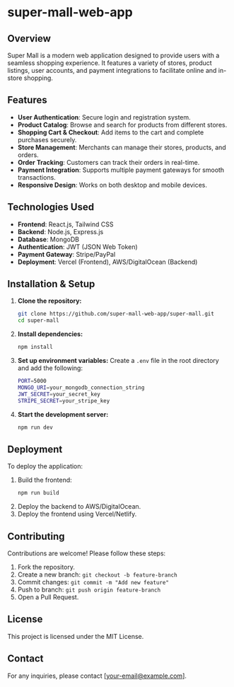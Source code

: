 # super-mall-web-app


## Overview
Super Mall is a modern web application designed to provide users with a seamless shopping experience. It features a variety of stores, product listings, user accounts, and payment integrations to facilitate online and in-store shopping.

## Features
- **User Authentication**: Secure login and registration system.
- **Product Catalog**: Browse and search for products from different stores.
- **Shopping Cart & Checkout**: Add items to the cart and complete purchases securely.
- **Store Management**: Merchants can manage their stores, products, and orders.
- **Order Tracking**: Customers can track their orders in real-time.
- **Payment Integration**: Supports multiple payment gateways for smooth transactions.
- **Responsive Design**: Works on both desktop and mobile devices.

## Technologies Used
- **Frontend**: React.js, Tailwind CSS
- **Backend**: Node.js, Express.js
- **Database**: MongoDB
- **Authentication**: JWT (JSON Web Token)
- **Payment Gateway**: Stripe/PayPal
- **Deployment**: Vercel (Frontend), AWS/DigitalOcean (Backend)

## Installation & Setup
1. **Clone the repository:**
   ```sh
   git clone https://github.com/super-mall-web-app/super-mall.git
   cd super-mall
   ```
2. **Install dependencies:**
   ```sh
   npm install
   ```
3. **Set up environment variables:** Create a `.env` file in the root directory and add the following:
   ```sh
   PORT=5000
   MONGO_URI=your_mongodb_connection_string
   JWT_SECRET=your_secret_key
   STRIPE_SECRET=your_stripe_key
   ```
4. **Start the development server:**
   ```sh
   npm run dev
   ```

## Deployment
To deploy the application:
1. Build the frontend:
   ```sh
   npm run build
   ```
2. Deploy the backend to AWS/DigitalOcean.
3. Deploy the frontend using Vercel/Netlify.

## Contributing
Contributions are welcome! Please follow these steps:
1. Fork the repository.
2. Create a new branch: `git checkout -b feature-branch`
3. Commit changes: `git commit -m "Add new feature"`
4. Push to branch: `git push origin feature-branch`
5. Open a Pull Request.

## License
This project is licensed under the MIT License.

## Contact
For any inquiries, please contact [your-email@example.com].


